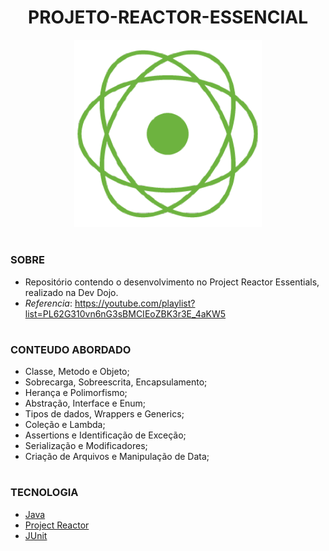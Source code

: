 <h1 align=center>PROJETO-REACTOR-ESSENCIAL</h1>

<p align="center">
  <img src="reactor.png" width="300">
</p>

#
### SOBRE

- Repositório contendo o desenvolvimento no Project Reactor Essentials, realizado na Dev Dojo.
- *Referencia*: https://youtube.com/playlist?list=PL62G310vn6nG3sBMCIEoZBK3r3E_4aKW5

#
### CONTEUDO ABORDADO

- Classe, Metodo e Objeto;
- Sobrecarga, Sobreescrita, Encapsulamento;
- Herança e Polimorfismo;
- Abstração, Interface e Enum;
- Tipos de dados, Wrappers e Generics;
- Coleção e Lambda;
- Assertions e Identificação de Exceção;
- Serialização e Modificadores;
- Criação de Arquivos e Manipulação de Data;

#
### TECNOLOGIA

- [Java](https://docs.oracle.com/en/java)
- [Project Reactor](https://projectreactor.io)
- [JUnit](https://junit.org/junit5/)
